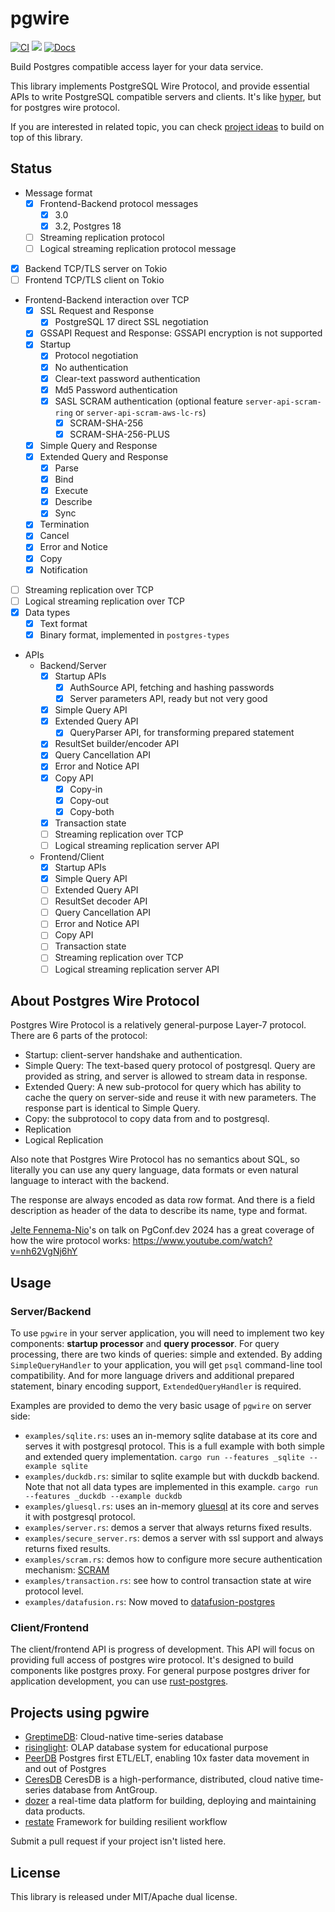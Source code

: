# pgwire

[![CI](https://github.com/sunng87/pgwire/actions/workflows/ci.yml/badge.svg)](https://github.com/sunng87/pgwire/actions/workflows/ci.yml)
[![](https://img.shields.io/crates/v/pgwire)](https://crates.io/crates/pgwire)
[![Docs](https://docs.rs/pgwire/badge.svg)](https://docs.rs/pgwire/latest/pgwire/)

Build Postgres compatible access layer for your data service.

This library implements PostgreSQL Wire Protocol, and provide essential APIs to
write PostgreSQL compatible servers and clients. It's like
[hyper](https://github.com/hyperium/hyper/), but for postgres wire protocol.

If you are interested in related topic, you can check [project
ideas](https://github.com/sunng87/pgwire/discussions/204) to build on top of
this library.


## Status

- Message format
  - [x] Frontend-Backend protocol messages
    - [x] 3.0
    - [x] 3.2, Postgres 18
  - [ ] Streaming replication protocol
  - [ ] Logical streaming replication protocol message
- [x] Backend TCP/TLS server on Tokio
- [ ] Frontend TCP/TLS client on Tokio
- Frontend-Backend interaction over TCP
  - [x] SSL Request and Response
    - [x] PostgreSQL 17 direct SSL negotiation
  - [x] GSSAPI Request and Response: GSSAPI encryption is not supported
  - [x] Startup
    - [x] Protocol negotiation
    - [x] No authentication
    - [x] Clear-text password authentication
    - [x] Md5 Password authentication
    - [x] SASL SCRAM authentication (optional feature `server-api-scram-ring` or
          `server-api-scram-aws-lc-rs`)
      - [x] SCRAM-SHA-256
      - [x] SCRAM-SHA-256-PLUS
  - [x] Simple Query and Response
  - [x] Extended Query and Response
    - [x] Parse
    - [x] Bind
    - [x] Execute
    - [x] Describe
    - [x] Sync
  - [x] Termination
  - [x] Cancel
  - [x] Error and Notice
  - [x] Copy
  - [x] Notification
- [ ] Streaming replication over TCP
- [ ] Logical streaming replication over TCP
- [x] Data types
  - [x] Text format
  - [x] Binary format, implemented in `postgres-types`
- APIs
  - Backend/Server
    - [x] Startup APIs
      - [x] AuthSource API, fetching and hashing passwords
      - [x] Server parameters API, ready but not very good
    - [x] Simple Query API
    - [x] Extended Query API
      - [x] QueryParser API, for transforming prepared statement
    - [x] ResultSet builder/encoder API
    - [x] Query Cancellation API
    - [x] Error and Notice API
    - [x] Copy API
      - [x] Copy-in
      - [x] Copy-out
      - [x] Copy-both
    - [x] Transaction state
    - [ ] Streaming replication over TCP
    - [ ] Logical streaming replication server API
  - Frontend/Client
    - [x] Startup APIs
    - [x] Simple Query API
    - [ ] Extended Query API
    - [ ] ResultSet decoder API
    - [ ] Query Cancellation API
    - [ ] Error and Notice API
    - [ ] Copy API
    - [ ] Transaction state
    - [ ] Streaming replication over TCP
    - [ ] Logical streaming replication server API

## About Postgres Wire Protocol

Postgres Wire Protocol is a relatively general-purpose Layer-7 protocol. There
are 6 parts of the protocol:

- Startup: client-server handshake and authentication.
- Simple Query: The text-based query protocol of postgresql. Query are provided
  as string, and server is allowed to stream data in response.
- Extended Query: A new sub-protocol for query which has ability to cache the
  query on server-side and reuse it with new parameters. The response part is
  identical to Simple Query.
- Copy: the subprotocol to copy data from and to postgresql.
- Replication
- Logical Replication

Also note that Postgres Wire Protocol has no semantics about SQL, so literally
you can use any query language, data formats or even natural language to
interact with the backend.

The response are always encoded as data row format. And there is a field
description as header of the data to describe its name, type and format.

[Jelte Fennema-Nio](https://github.com/JelteF)'s on talk on PgConf.dev 2024 has
a great coverage of how the wire protocol works:
https://www.youtube.com/watch?v=nh62VgNj6hY

## Usage

### Server/Backend

To use `pgwire` in your server application, you will need to implement two key
components: **startup processor** and **query processor**. For query
processing, there are two kinds of queries: simple and extended. By adding
`SimpleQueryHandler` to your application, you will get `psql` command-line tool
compatibility. And for more language drivers and additional prepared statement,
binary encoding support, `ExtendedQueryHandler` is required.

Examples are provided to demo the very basic usage of `pgwire` on server side:

- `examples/sqlite.rs`: uses an in-memory sqlite database at its core and serves
  it with postgresql protocol. This is a full example with both simple and
  extended query implementation. `cargo run --features _sqlite --example
  sqlite`
- `examples/duckdb.rs`: similar to sqlite example but with duckdb backend. Note
  that not all data types are implemented in this example. `cargo run --features
  _duckdb --example duckdb`
- `examples/gluesql.rs`: uses an in-memory
  [gluesql](https://github.com/gluesql/gluesql) at its core and serves
  it with postgresql protocol.
- `examples/server.rs`: demos a server that always returns fixed results.
- `examples/secure_server.rs`: demos a server with ssl support and always
  returns fixed results.
- `examples/scram.rs`: demos how to configure more secure authentication
  mechanism:
  [SCRAM](https://en.wikipedia.org/wiki/Salted_Challenge_Response_Authentication_Mechanism)
- `examples/transaction.rs`: see how to control transaction state at wire
  protocol level.
- `examples/datafusion.rs`: Now moved to
  [datafusion-postgres](https://github.com/sunng87/datafusion-postgres)

### Client/Frontend

The client/frontend API is progress of development. This API will focus on
providing full access of postgres wire protocol. It's designed to build
components like postgres proxy. For general purpose postgres driver for
application development, you can use
[rust-postgres](https://github.com/sfackler/rust-postgres).

## Projects using pgwire

* [GreptimeDB](https://github.com/GrepTimeTeam/greptimedb): Cloud-native
  time-series database
* [risinglight](https://github.com/risinglightdb/risinglight): OLAP database
  system for educational purpose
* [PeerDB](https://github.com/PeerDB-io/peerdb) Postgres first ETL/ELT, enabling
  10x faster data movement in and out of Postgres
* [CeresDB](https://github.com/CeresDB/ceresdb) CeresDB is a high-performance,
  distributed, cloud native time-series database from AntGroup.
* [dozer](https://github.com/getdozer/dozer) a real-time data platform for
  building, deploying and maintaining data products.
* [restate](https://github.com/restatedev/restate) Framework for building
  resilient workflow

Submit a pull request if your project isn't listed here.

## License

This library is released under MIT/Apache dual license.
